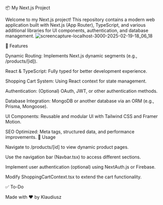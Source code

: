 📦 My Next.js Project

Welcome to my Next.js project! This repository contains a modern web application built with Next.js (App Router), TypeScript, and various additional libraries for UI components, authentication, and database management.
![screencapture-localhost-3000-2025-02-19-18_06_18](https://github.com/user-attachments/assets/2b0befba-5004-448e-98db-d991511148f0)

🚀 Features

Dynamic Routing: Implements Next.js dynamic segments (e.g., /products/[id]).

React & TypeScript: Fully typed for better development experience.

Shopping Cart System: Using React context for state management.

Authentication: (Optional) OAuth, JWT, or other authentication methods.

Database Integration: MongoDB or another database via an ORM (e.g., Prisma, Mongoose).

UI Components: Reusable and modular UI with Tailwind CSS and Framer Motion.

SEO Optimized: Meta tags, structured data, and performance improvements.
📌 Usage

Navigate to /products/[id] to view dynamic product pages.

Use the navigation bar (Navbar.tsx) to access different sections.

Implement user authentication (optional) using NextAuth.js or Firebase.

Modify ShoppingCartContext.tsx to extend the cart functionality.

✅ To-Do


Made with ❤️ by Klaudiusz
